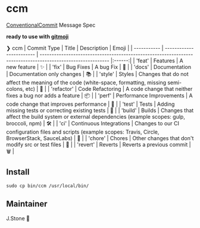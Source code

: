 # ccm

[ConventionalCommit](https://www.conventionalcommits.org/en/v1.0.0/) Message Spec

**ready to use with [gitmoji](https://gitmoji.dev/)**

❯ ccm
| Commit Type | Title                    | Description                                                                                                 | Emoji  |
| ----------- | ------------------------ | ----------------------------------------------------------------------------------------------------------- |:------:|
| 'feat'      | Features                 | A new feature                                                                                               | ✨     |
| 'fix'       | Bug Fixes                | A bug Fix                                                                                                   | 🐛     |
| 'docs'      | Documentation            | Documentation only changes                                                                                  | 📚     |
| 'style'     | Styles                   | Changes that do not affect the meaning of the code (white-space, formatting, missing semi-colons, etc)      | 💎     |
| 'refactor'  | Code Refactoring         | A code change that neither fixes a bug nor adds a feature                                                   | 📦     |
| 'perf'      | Performance Improvements | A code change that improves performance                                                                     | 🚀     |
| 'test'      | Tests                    | Adding missing tests or correcting existing tests                                                           | 🚨     |
| 'build'     | Builds                   | Changes that affect the build system or external dependencies (example scopes: gulp, broccoli, npm)         | 🛠      |
| 'ci'        | Continuous Integrations  | Changes to our CI configuration files and scripts (example scopes: Travis, Circle, BrowserStack, SauceLabs) | 👷     |
| 'chore'     | Chores                   | Other changes that don't modify src or test files                                                           | 🔧     |
| 'revert'    | Reverts                  | Reverts a previous commit                                                                                   | 🗑      |

## Install

`sudo cp bin/ccm /usr/local/bin/`

## Maintainer

J.Stone 💎

